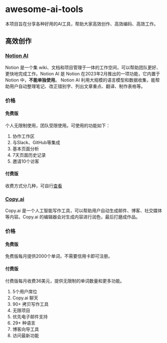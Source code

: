 # awesome-ai-tools

本项目旨在分享各种好用的AI工具，帮助大家高效创作、高效编码、高效工作。</p>

## 高效创作
### [Notion AI](https://www.notion.so/product/ai)
Notion 是一个集 wiki、文档和项目管理于一体的工作空间，可以帮助团队更好、更快地完成工作。Notion AI 是 Notion 在2023年2月推出的一项功能，它内置于 Notion 中，**不能单独使用**。 Notion AI 利用大规模的语言模型和数据收集，能帮助用户自动整理笔记、改正错别字、列出文章重点、翻译、制作表格等。

### 价格
#### 免费版
个人无限制使用，团队受限使用。可使用的功能如下：
1. 协作工作区
2. 与Slack、GitHub等集成
3. 基本页面分析
4. 7天页面历史记录
5. 邀请10个访客
#### 付费版
收费方式分几种，可自行[查看](https://www.notion.so/pricing)

#### 

### [Copy.ai](https://www.copy.ai/)
Copy.ai 是一个人工智能写作工具，可以帮助用户自动生成邮件、博客、社交媒体等内容。Copy.ai 的编辑器会对生成内容进行润色，最后打磨成作品。

### 价格
#### 免费版
免费版每月提供2000个单词，不需要信用卡即可注册。
#### 付费版
付费版每月收费36美元，提供无限制的单词数量和更多功能。
1. 5个用户席位
2. Copy.ai 聊天
3. 90+ 拷贝写作工具
4. 无限项目
5. 优先电子邮件支持
6. 29+ 种语言
7. 博客向导工具
8. 访问最新功能
